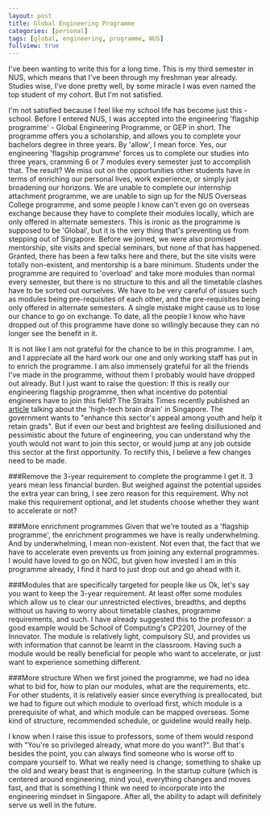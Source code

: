 ```yaml
---
layout: post
title: Global Engineering Programme
categories: [personal]
tags: [global, engineering, programme, NUS]
fullview: true
---
```


I've been wanting to write this for a long time. This is my third semester in NUS, which means that I've been through my freshman year already. Studies wise, I've done pretty well, by some miracle I was even named the top student of my cohort. But I'm not satisfied.

I'm not satisfied because I feel like my school life has become just this - school. Before I entered NUS, I was accepted into the engineering 'flagship programme' - Global Engineering Programme, or GEP in short. The programme offers you a scholarship, and allows you to complete your bachelors degree in three years. By 'allow', I mean force. Yes, our engineering 'flagship programme' forces us to complete our studies into three years, cramming 6 or 7 modules every semester just to accomplish that. The result? We miss out on the opportunities other students have in terms of enriching our personal lives, work experience, or simply just broadening our horizons. We are unable to complete our internship attachment programme, we are unable to sign up for the NUS Overseas College programme, and some people I know can't even go on overseas exchange because they have to complete their modules locally, which are only offered in alternate semesters. This is ironic as the programme is supposed to be 'Global', but it is the very thing that's preventing us from stepping out of Singapore. Before we joined, we were also promised mentorship, site visits and special seminars, but none of that has happened. Granted, there has been a few talks here and there, but the site visits were totally non-existent, and mentorship is a bare minimum. Students under the programme are required to 'overload' and take more modules than normal every semester, but there is no structure to this and all the timetable clashes have to be sorted out ourselves. We have to be very careful of issues such as modules being pre-requisites of each other, and the pre-requisites being only offered in alternate semesters. A single mistake might cause us to lose our chance to go on exchange. To date, all the people I know who have dropped out of this programme have done so willingly because they can no longer see the benefit in it.

It is not like I am not grateful for the chance to be in this programme. I am, and I appreciate all the hard work our one and only working staff has put in to enrich the programme. I am also immensely grateful for all the friends I've made in the programme, without them I probably would have dropped out already. But I just want to raise the question: If this is really our engineering flagship programme, then what incentive do potential engineers have to join this field? The Straits Times recently published an [article](http://www.straitstimes.com/singapore/education/stemming-a-worrying-high-tech-brain-drain) talking about the 'high-tech brain drain' in Singapore. The government wants to "enhance this sector's appeal among youth and help it retain grads". But if even our best and brightest are feeling disillusioned and pessimistic about the future of engineering, you can understand why the youth would not want to join this sector, or would jump at any job outside this sector at the first opportunity. To rectify this, I believe a few changes need to be made.

###Remove the 3-year requirement to complete the programme
I get it. 3 years mean less financial burden. But weighed against the potential upsides the extra year can bring, I see zero reason for this requirement. Why not make this requirement optional, and let students choose whether they want to accelerate or not?

###More enrichment programmes
Given that we're touted as a 'flagship programme', the enrichment programmes we have is really underwhelming. And by underwhelming, I mean non-existent. Not even that, the fact that we have to accelerate even prevents us from joining any external programmes. I would have loved to go on NOC, but given how invested I am in this programme already, I find it hard to just drop out and go ahead with it.

###Modules that are specifically targeted for people like us
Ok, let's say you want to keep the 3-year requirement. At least offer some modules which allow us to clear our unrestricted electives, breadths, and depths without us having to worry about timetable clashes, programme requirements, and such. I have already suggested this to the professor: a good example would be School of Computing's CP2201, Journey of the Innovator. The module is relatively light, compulsory SU, and provides us with information that cannot be learnt in the classroom. Having such a module would be really beneficial for people who want to accelerate, or just want to experience something different.

###More structure
When we first joined the programme, we had no idea what to bid for, how to plan our modules, what are the requirements, etc. For other students, it is relatively easier since everything is preallocated, but we had to figure out which module to overload first, which module is a prerequisite of what, and which module can be mapped overseas. Some kind of structure, recommended schedule, or guideline would really help.

I know when I raise this issue to professors, some of them would respond with "You're so privileged already, what more do you want?". But that's besides the point, you can always find someone who is worse off to compare yourself to. What we really need is change; something to shake up the old and weary beast that is engineering. In the startup culture (which is centered around engineering, mind you), everything changes and moves fast, and that is something I think we need to incorporate into the engineering mindset in Singapore. After all, the ability to adapt will definitely serve us well in the future.